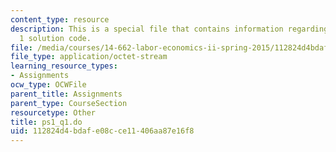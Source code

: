 ```yaml
---
content_type: resource
description: This is a special file that contains information regarding problem set
  1 solution code.
file: /media/courses/14-662-labor-economics-ii-spring-2015/112824d4bdafe08cce11406aa87e16f8_ps1_q1.do
file_type: application/octet-stream
learning_resource_types:
- Assignments
ocw_type: OCWFile
parent_title: Assignments
parent_type: CourseSection
resourcetype: Other
title: ps1_q1.do
uid: 112824d4-bdaf-e08c-ce11-406aa87e16f8
---
```


